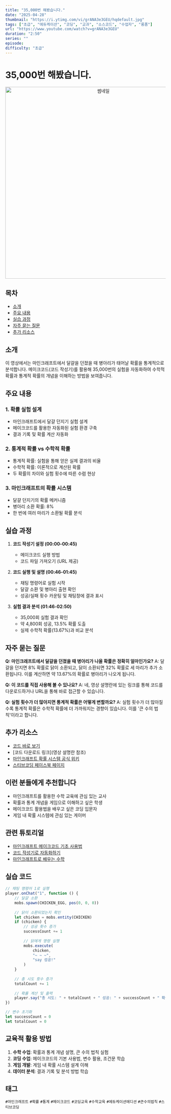 ```yaml
---
title: "35,000번 해봤습니다."
date: "2025-04-28"
thumbnail: "https://i.ytimg.com/vi/grANA3e3GEU/hqdefault.jpg"
tags: ["초급", "에듀케이션", "코딩", "교과", "소스코드", "수업자", "롱폼"]
url: "https://www.youtube.com/watch?v=grANA3e3GEU"
duration: "2:50"
series: ""
episode: 
difficulty: "초급"
---
```


# 35,000번 해봤습니다.

<div align="center">
<img src="https://i.ytimg.com/vi/grANA3e3GEU/hqdefault.jpg" alt="썸네일" width="600"/>
</div>

## 목차
- [소개](#소개)
- [주요 내용](#주요-내용)
- [실습 과정](#실습-과정)
- [자주 묻는 질문](#자주-묻는-질문)
- [추가 리소스](#추가-리소스)

## 소개
이 영상에서는 마인크래프트에서 달걀을 던졌을 때 병아리가 태어날 확률을 통계적으로 분석합니다. 메이크코드(코드 작성기)를 활용해 35,000번의 실험을 자동화하여 수학적 확률과 통계적 확률의 개념을 이해하는 방법을 보여줍니다.

## 주요 내용

### 1. 확률 실험 설계
- 마인크래프트에서 달걀 던지기 실험 설계
- 메이크코드를 활용한 자동화된 실험 환경 구축
- 결과 기록 및 확률 계산 자동화

### 2. 통계적 확률 vs 수학적 확률
- 통계적 확률: 실험을 통해 얻은 실제 결과의 비율
- 수학적 확률: 이론적으로 계산된 확률
- 두 확률의 차이와 실험 횟수에 따른 수렴 현상

### 3. 마인크래프트의 확률 시스템
- 달걀 던지기의 확률 메커니즘
- 병아리 소환 확률: 8%
- 한 번에 여러 마리가 소환될 확률 분석

## 실습 과정

1. **코드 작성기 설정 (00:00-00:45)**
   - 메이크코드 실행 방법
   - 코드 파일 가져오기 (URL 제공)

2. **코드 실행 및 설명 (00:46-01:45)**
   - 채팅 명령어로 실험 시작
   - 달걀 소환 및 병아리 출현 확인
   - 성공/실패 횟수 카운팅 및 채팅창에 결과 표시

3. **실험 결과 분석 (01:46-02:50)**
   - 35,000회 실험 결과 확인
   - 약 4,800회 성공, 13.5% 확률 도출
   - 실제 수학적 확률(13.67%)과 비교 분석

## 자주 묻는 질문

**Q: 마인크래프트에서 달걀을 던졌을 때 병아리가 나올 확률은 정확히 얼마인가요?**
A: 달걀을 던지면 8% 확률로 닭이 소환되고, 닭이 소환되면 32% 확률로 세 마리가 추가 소환됩니다. 이를 계산하면 약 13.67%의 확률로 병아리가 나오게 됩니다.

**Q: 이 코드를 직접 사용해 볼 수 있나요?**
A: 네, 영상 설명란에 있는 링크를 통해 코드를 다운로드하거나 URL을 통해 바로 접근할 수 있습니다.

**Q: 실험 횟수가 더 많아지면 통계적 확률은 어떻게 변할까요?**
A: 실험 횟수가 더 많아질수록 통계적 확률은 수학적 확률에 더 가까워지는 경향이 있습니다. 이를 '큰 수의 법칙'이라고 합니다.

## 추가 리소스
- [코드 바로 보기](https://makecode.com/_eXsMrVCTxCmr)
- [코드 다운로드 링크](영상 설명란 참조)
- [마인크래프트 확률 시스템 공식 위키](https://minecraft.fandom.com/wiki/Tutorials/Egg_farming)
- [스티브코딩 페이스북 페이지](https://www.facebook.com/stvcoding/)

## 이런 분들에게 추천합니다
- 마인크래프트를 활용한 수학 교육에 관심 있는 교사
- 확률과 통계 개념을 게임으로 이해하고 싶은 학생
- 메이크코드 활용법을 배우고 싶은 코딩 입문자
- 게임 내 확률 시스템에 관심 있는 게이머

## 관련 튜토리얼
- [마인크래프트 메이크코드 기초 사용법](링크)
- [코드 작성기로 자동화하기](링크)
- [마인크래프트로 배우는 수학](링크)

## 실습 코드
```javascript
// 채팅 명령어 1로 실행
player.onChat("1", function () {
    // 달걀 소환
    mobs.spawn(CHICKEN_EGG, pos(0, 0, 0))
    
    // 닭이 소환되었는지 확인
    let chicken = mobs.entity(CHICKEN)
    if (chicken) {
        // 성공 횟수 증가
        successCount += 1
        
        // 닭에게 명령 실행
        mobs.execute(
            chicken,
            "~ ~ ~",
            "say 성공!"
        )
    }
    
    // 총 시도 횟수 증가
    totalCount += 1
    
    // 확률 계산 및 출력
    player.say("총 시도: " + totalCount + " 성공: " + successCount + " 확률: " + (successCount / totalCount * 100).toFixed(2) + "%")
})

// 변수 초기화
let successCount = 0
let totalCount = 0
```

## 교육적 활용 방법
1. **수학 수업**: 확률과 통계 개념 설명, 큰 수의 법칙 실험
2. **코딩 수업**: 메이크코드의 기본 사용법, 변수 활용, 조건문 학습
3. **게임 개발**: 게임 내 확률 시스템 설계 이해
4. **데이터 분석**: 결과 기록 및 분석 방법 학습

## 태그
`#마인크래프트` `#확률` `#통계` `#메이크코드` `#코딩교육` `#수학교육` `#에듀케이션에디션` `#큰수의법칙` `#스티브코딩`